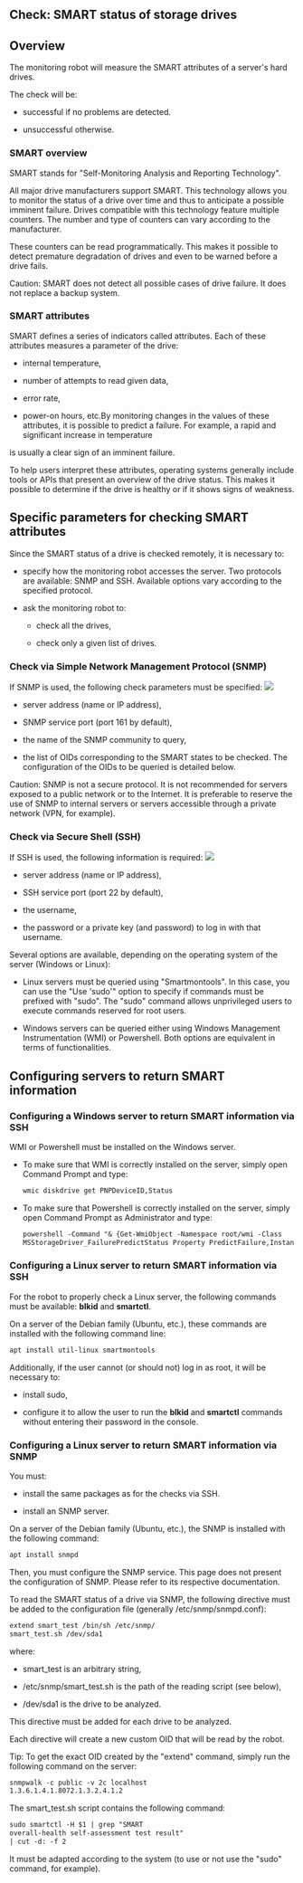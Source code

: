 
## Check: SMART status of storage drives
			

<a name="NOTE1"></a>
<a name="NOTE1_1"></a>


## Overview
<a name="overview_ELTTEXTE000209"></a>
The monitoring robot will measure the SMART attributes of a server's hard drives. 

The check will be:

- successful if no problems are detected.

- unsuccessful otherwise.





### SMART overview
<a name="smart_overview_ELTPARAGRAPHE000017"></a>

SMART stands for "Self-Monitoring Analysis and Reporting Technology". 

All major drive manufacturers support SMART. This technology allows you to monitor the status of a drive over time and thus to anticipate a possible imminent failure.
Drives compatible with this technology feature multiple counters. The number and type of counters can vary according to the manufacturer.

These counters can be read programmatically. This makes it possible to detect premature degradation of drives and even to be warned before a drive fails.

Caution: SMART does not detect all possible cases of drive failure. It does not replace a backup system.




### SMART attributes
<a name="smart_attributes_ELTPARAGRAPHE000036"></a>SMART defines a series of indicators called attributes. Each of these attributes measures
a parameter of the drive:

- internal temperature,

- number of attempts to read given data,

- error rate,

- power-on hours, etc.By monitoring changes in the values of these attributes, it is possible to predict a failure. For example, a rapid and significant increase in temperature


is usually a clear sign of an imminent failure. 

To help users interpret these attributes, operating systems generally include tools or APIs that present an overview of the drive status. This makes it possible to determine if the drive is healthy or if it shows signs of weakness.

<a name="NOTE2"></a>
<a name="NOTE2_1"></a>


## Specific parameters for checking SMART attributes
<a name="specific_parameters_for_checking_smart_attributes_ELTTEXTE000245"></a>
Since the SMART status of a drive is checked remotely, it is necessary to: 

- specify how the monitoring robot accesses the server. Two protocols are available: SNMP and SSH. Available options vary according to the specified protocol. 

- ask the monitoring robot to:

	- check all the drives,

	- check only a given list of drives.








### Check via Simple Network Management Protocol (SNMP)
<a name="check_via_simple_network_management_protocol_snmp_ELTPARAGRAPHE000064"></a>

If SNMP is used, the following check parameters must be specified: 
![](https://doc.pcsoft.fr/en-US/images/image.awp?langid=3&name=Etat_SmartDisque%20-%20HC%20N%B0001.gif)


- server address (name or IP address),

- SNMP service port (port 161 by default),

- the name of the SNMP community to query,

- the list of OIDs corresponding to the SMART states to be checked. The configuration of the OIDs to be queried is detailed below.


Caution: SNMP is not a secure protocol. It is not recommended for servers exposed to a public network or to the Internet. It is preferable to reserve the use of SNMP to internal servers or servers accessible through a private network (VPN, for example).


### Check via Secure Shell (SSH)
<a name="check_via_secure_shell_ssh_ELTPARAGRAPHE000077"></a>

If SSH is used, the following information is required: 
![](https://doc.pcsoft.fr/en-US/images/image.awp?langid=3&name=Etat_SmartDisque%20-%20HC%20N%B0002.gif)


- server address (name or IP address),

- SSH service port (port 22 by default),

- the username,

- the password or a private key (and password) to log in with that username.


Several options are available, depending on the operating system of the server (Windows or Linux): 

- Linux servers must be queried using "Smartmontools".
	In this case, you can use the "Use 'sudo'" option to specify if commands must be prefixed with "sudo". The "sudo" command allows unprivileged users to execute commands reserved for root users.

- Windows servers can be queried either using Windows Management Instrumentation (WMI) or Powershell. Both options are equivalent in terms of functionalities.




<a name="NOTE3"></a>
<a name="NOTE3_1"></a>


## Configuring servers to return SMART information
<a name="configuring_servers_return_smart_information_ELTTEXTE000281"></a>


### Configuring a Windows server to return SMART information via SSH
<a name="configuring_windows_server_return_smart_information_via_ssh_ELTPARAGRAPHE000104"></a>

WMI or Powershell must be installed on the Windows server.

- To make sure that WMI is correctly installed on the server, simply open Command Prompt and type: 
	
	```txt
	wmic diskdrive get PNPDeviceID,Status
	```


- To make sure that Powershell is correctly installed on the server, simply open Command Prompt as Administrator and type:
	
	```txt
	powershell -Command "& {Get-WmiObject -Namespace root/wmi -Class
	MSStorageDriver_FailurePredictStatus Property PredictFailure,InstanceName}"
	```






### Configuring a Linux server to return SMART information via SSH
<a name="configuring_linux_server_return_smart_information_via_ssh_ELTPARAGRAPHE000116"></a>

For the robot to properly check a Linux server, the following commands must be available: **blkid** and **smartctl**.

On a server of the Debian family (Ubuntu, etc.), these commands are installed with the following command line: 

```txt
apt install util-linux smartmontools
```
Additionally, if the user cannot (or should not) log in as root, it will be necessary to:

- install sudo,

- configure it to allow the user to run the **blkid** and **smartctl** commands without entering their password in the console.







### Configuring a Linux server to return SMART information via SNMP
<a name="configuring_linux_server_return_smart_information_via_snmp_ELTPARAGRAPHE000130"></a>

You must: 

- install the same packages as for the checks via SSH.

- install an SNMP server.




On a server of the Debian family (Ubuntu, etc.), the SNMP is installed with the following command:

```txt
apt install snmpd
```


Then, you must configure the SNMP service. This page does not present the configuration of SNMP. Please refer to its respective documentation.

To read the SMART status of a drive via SNMP, the following directive must be added to the configuration file (generally /etc/snmp/snmpd.conf): 

```txt
extend smart_test /bin/sh /etc/snmp/
smart_test.sh /dev/sda1
```
 where:

- smart_test is an arbitrary string,

- /etc/snmp/smart_test.sh is the path of the reading script (see below),

- /dev/sda1 is the drive to be analyzed.


This directive must be added for each drive to be analyzed.

Each directive will create a new custom OID that will be read by the robot.

Tip: To get the exact OID created by the "extend" command, simply run the following command on the server:

```txt
snmpwalk -c public -v 2c localhost
1.3.6.1.4.1.8072.1.3.2.4.1.2
```
The smart_test.sh script contains the following command: 

```txt
sudo smartctl -H $1 | grep "SMART
overall-health self-assessment test result"
| cut -d: -f 2
```
It must be adapted according to the system (to use or not use the "sudo" command, for example).


